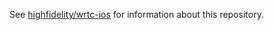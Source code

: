 See [highfidelity/wrtc-ios](https://github.com/highfidelity/wrtc-ios) for information about this repository.

